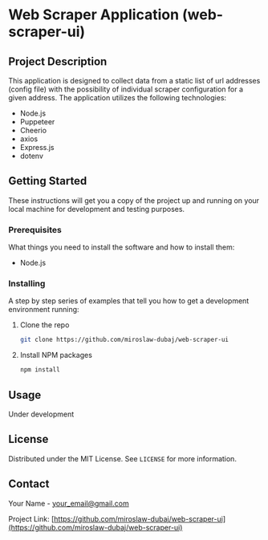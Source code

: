 # Web Scraper Application (web-scraper-ui)

## Project Description

This application is designed to collect data from a static list of url addresses (config file) with the possibility of individual scraper configuration for a given address. The application utilizes the following technologies:

- Node.js
- Puppeteer
- Cheerio
- axios
- Express.js
- dotenv

## Getting Started

These instructions will get you a copy of the project up and running on your local machine for development and testing purposes.

### Prerequisites

What things you need to install the software and how to install them:

- Node.js

### Installing

A step by step series of examples that tell you how to get a development environment running:

1. Clone the repo
   ```sh
   git clone https://github.com/miroslaw-dubaj/web-scraper-ui
   ```
2. Install NPM packages
   ```sh
   npm install
   ```

## Usage

Under development

## License

Distributed under the MIT License. See `LICENSE` for more information.

## Contact

Your Name - your_email@gmail.com

Project Link: [https://github.com/miroslaw-dubaj/web-scraper-ui](https://github.com/miroslaw-dubaj/web-scraper-ui)
```
